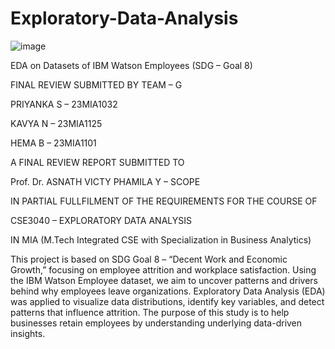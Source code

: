 # Exploratory-Data-Analysis
 
![image](https://github.com/user-attachments/assets/ac15641e-f642-44c8-a9cb-b9d8cc086708)

EDA on Datasets of IBM Watson Employees (SDG – Goal 8)

FINAL REVIEW SUBMITTED BY TEAM – G

PRIYANKA S – 23MIA1032 

KAVYA N – 23MIA1125 

HEMA B – 23MIA1101


A FINAL REVIEW REPORT SUBMITTED TO


Prof. Dr. ASNATH VICTY PHAMILA Y – SCOPE


IN PARTIAL FULLFILMENT OF THE REQUIREMENTS FOR THE COURSE OF


CSE3040 – EXPLORATORY DATA ANALYSIS


IN MIA (M.Tech Integrated CSE with Specialization in Business Analytics)

This project is based on SDG Goal 8 – “Decent Work and Economic Growth,” 
focusing on employee attrition and workplace satisfaction. Using the IBM 
Watson Employee dataset, we aim to uncover patterns and drivers behind 
why employees leave organizations. Exploratory Data Analysis (EDA) was 
applied to visualize data distributions, identify key variables, and detect 
patterns that influence attrition. The purpose of this study is to help 
businesses retain employees by understanding underlying data-driven 
insights. 

